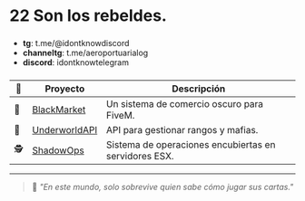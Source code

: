 # 22 Son los rebeldes.

### 
- **tg**: t.me/@idontknowdiscord 
- **channeltg**: t.me/aeroportuarialog
- **discord**: idontknowtelegram 

### 
| 🎩 | Proyecto | Descripción |
|----|----------|-------------|
| 🖤 | [BlackMarket](https://github.com/tu-usuario/blackmarket) | Un sistema de comercio oscuro para FiveM. |
| 🔫 | [UnderworldAPI](https://github.com/tu-usuario/underworldapi) | API para gestionar rangos y mafias. |
| 🕵️ | [ShadowOps](https://github.com/tu-usuario/shadowops) | Sistema de operaciones encubiertas en servidores ESX. |

---

> 💬 _"En este mundo, solo sobrevive quien sabe cómo jugar sus cartas."_  
